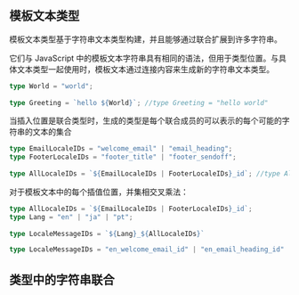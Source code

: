 ## 模板文本类型

模板文本类型基于字符串文本类型构建，并且能够通过联合扩展到许多字符串。

它们与 JavaScript 中的模板文本字符串具有相同的语法，但用于类型位置。与具体文本类型一起使用时，模板文本通过连接内容来生成新的字符串文本类型。

```ts
type World = "world";
 
type Greeting = `hello ${World}`; //type Greeting = "hello world"
```

当插入位置是联合类型时，生成的类型是每个联合成员的可以表示的每个可能的字符串的文本的集合

```ts
type EmailLocaleIDs = "welcome_email" | "email_heading";
type FooterLocaleIDs = "footer_title" | "footer_sendoff";
 
type AllLocaleIDs = `${EmailLocaleIDs | FooterLocaleIDs}_id`; //type AllLocaleIDs = "welcome_email_id" | "email_heading_id" | "footer_title_id" | "footer_sendoff_id"
```

对于模板文本中的每个插值位置，并集相交叉乘法：

```ts
type AllLocaleIDs = `${EmailLocaleIDs | FooterLocaleIDs}_id`;
type Lang = "en" | "ja" | "pt";
 
type LocaleMessageIDs = `${Lang}_${AllLocaleIDs}`

type LocaleMessageIDs = "en_welcome_email_id" | "en_email_heading_id" | "en_footer_title_id" | "en_footer_sendoff_id" | "ja_welcome_email_id" | "ja_email_heading_id" | "ja_footer_title_id" | "ja_footer_sendoff_id" | "pt_welcome_email_id" | "pt_email_heading_id" | "pt_footer_title_id" | "pt_footer_sendoff_id"
```

## 类型中的字符串联合

